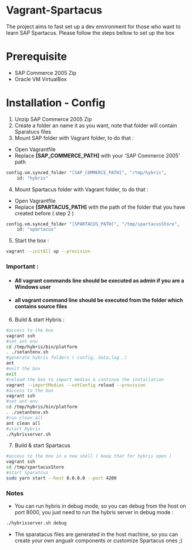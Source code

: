 Vagrant-Spartacus
==============

The project aims to fast set up a dev environment for those who want to learn SAP Spartacus.
Please follow the steps bellow to set up the box

Prerequisite
==============
- SAP Commerce 2005 Zip
- Oracle VM VirtualBox

Installation - Config
==============
1. Unzip SAP Commerce 2005 Zip
2. Create a folder an name it as you want, note that folder will contain Sparatucs files
3. Mount SAP folder with Vagrant folder, to do that :
- Open Vagrantfile
- Replace **[SAP_COMMERCE_PATH]** with your 'SAP Commerce 2005' path
```sh
config.vm.synced_folder "[SAP_COMMERCE_PATH]", "/tmp/hybris",
    id: "hybris"
```
4. Mount Spartacus folder with Vagrant folder, to do that :
- Open Vagrantfile
- Replace **[SPARTACUS_PATH]** with the path of the folder that you have created before ( step 2 )
```sh
config.vm.synced_folder "[SPARTACUS_PATH]", "/tmp/spartacusStore",
    id: "spartacus"
```
5. Start the box :
```sh
vagrant --initAll up --provision
```

### Important : 
- #### All vagrant commands line should be executed as admin if you are a Windows user 
- #### all vagrant command line should be executed from the folder which contains source files

6. Build & start Hybris  :
```sh
#access to the box
vagrant ssh
#set ant env
cd /tmp/hybris/bin/platform
. ./setantenv.sh
#generate hybris folders ( config, data,log..)
ant
#exit the box
exit
#reload the box to import medias & continue the installation
vagrant --importMedias --setConfig reload --provision
#access to the box
vagrant ssh
#set ant env
cd /tmp/hybris/bin/platform
. ./setantenv.sh
#run clean all
ant clean all
#start Hybris
./hybrisserver.sh
```
7. Build & start Spartacus
```sh
#access to the box in a new shell ( keep that for hybris open )
vagrant ssh
cd /tmp/spartacusStore
#start Sparatcus
sudo yarn start --host 0.0.0.0 --port 4200 
```

### Notes
- You can run hybris in debug mode, so you can debug from the host on port 8000, you just need to run the hybris server in debug mode :
```sh
./hybrisserver.sh debug 
```
- The sparatacus files are generated in the host machine, so you can create your own angualr components or customize Spartacus ones ;)
